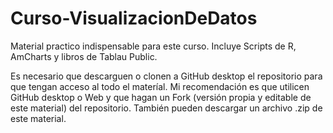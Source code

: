 # Curso-VisualizacionDeDatos
 Material practico indispensable para este curso. Incluye Scripts de R, AmCharts y libros de Tablau Public.

 Es necesario que descarguen o clonen a GitHub desktop el repositorio para que tengan acceso al todo el materíal.
 Mi recomendación es que utilicen GitHub desktop o Web y que hagan un Fork (versión propia y editable de este material) del repositorio.
 También pueden descargar un archivo .zip de este material.
